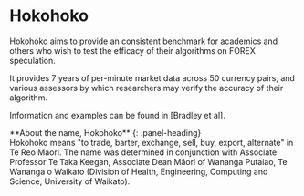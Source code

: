 # Hokohoko

Hokohoko aims to provide an consistent benchmark for academics and others who
wish to test the efficacy of their algorithms on FOREX speculation.

It provides 7 years of per-minute market data across 50 currency pairs, and
various assessors by which researchers may verify the accuracy of their algorithm.

Information and examples can be found in [Bradley et al].

<div class="panel panel-success">
**About the name, Hokohoko**
{: .panel-heading}
<div class="panel-body">
Hokohoko means "to trade, barter, exchange, sell, buy, export, alternate" in
Te Reo Maori. The name was determined in conjunction with Associate Professor
Te Taka Keegan, Associate Dean Māori of Wananga Putaiao, Te Wananga o Waikato
(Division of Health, Engineering, Computing and Science, University of Waikato).
</div>
</div>